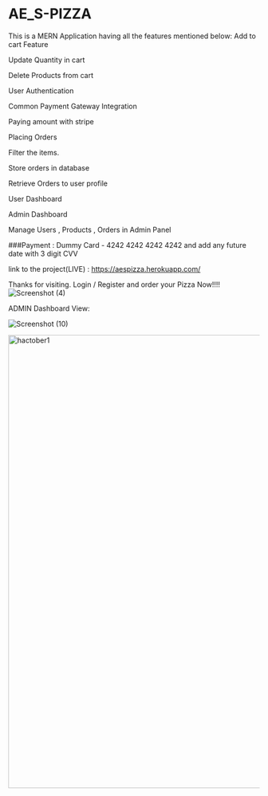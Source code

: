 # AE_S-PIZZA

This is a MERN Application having all the features mentioned below:
Add to cart Feature

Update Quantity in cart

Delete Products from cart

User Authentication

Common Payment Gateway Integration

Paying amount with stripe

Placing Orders

Filter the items.

Store orders in database

Retrieve Orders to user profile

User Dashboard

Admin Dashboard

Manage Users , Products , Orders in Admin Panel

###Payment : Dummy Card - 4242 4242 4242 4242 and add any future date with 3 digit CVV

link to the project(LIVE) : https://aespizza.herokuapp.com/


Thanks for visiting. Login / Register and order your Pizza Now!!!!
![Screenshot (4)](https://user-images.githubusercontent.com/64660695/171873905-a61b4482-3277-419a-af5f-dc715a659eca.png)


ADMIN Dashboard View:


![Screenshot (10)](https://user-images.githubusercontent.com/64660695/172021135-77fcaa81-9cec-4ad7-b84a-4bd56f3e994e.png)

<img width="910" alt="hactober1" src="https://user-images.githubusercontent.com/75598588/193774339-c71655a7-c6f0-4e86-b3c0-cc965e151aa3.PNG">



